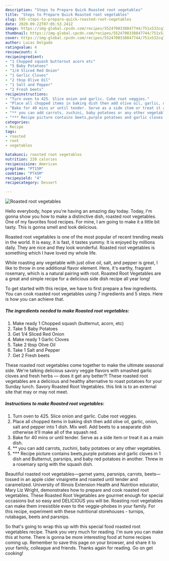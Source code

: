 ```yaml
---
description: "Steps to Prepare Quick Roasted root vegetables"
title: "Steps to Prepare Quick Roasted root vegetables"
slug: 595-steps-to-prepare-quick-roasted-root-vegetables
date: 2020-09-22T07:05:53.241Z
image: https://img-global.cpcdn.com/recipes/5524700338847744/751x532cq70/roasted-root-vegetables-recipe-main-photo.jpg
thumbnail: https://img-global.cpcdn.com/recipes/5524700338847744/751x532cq70/roasted-root-vegetables-recipe-main-photo.jpg
cover: https://img-global.cpcdn.com/recipes/5524700338847744/751x532cq70/roasted-root-vegetables-recipe-main-photo.jpg
author: Lucas Delgado
ratingvalue: 4
reviewcount: 4
recipeingredient:
- "1 Chopped squash butternut acorn etc"
- "5 Baby Potatoes"
- "1/4 Sliced Red Onion"
- "1 Garlic Cloves"
- "2 tbsp Olive Oil"
- "1 Salt and Pepper"
- "2 Fresh beets"
recipeinstructions:
- "Turn oven to 425. Slice onion and garlic. Cube root veggies."
- "Place all chopped items in baking dish then add olive oil, garlic, onion, salt and pepper into 1 dish. Mix well. Add beets to a seaparate dish otherwise it&#39;ll make all of the squash red."
- "Bake for 40 mins or until tender. Serve as a side item or treat it as a main dish."
- "** you can add carrots, zuchini, baby potatoes or any other vegetables."
- "*** Recipe picture contains beets,purple potatoes and garlic cloves in 1 dish and Butternut, parsnips, and baby red potatoes in another. Threw in a rosemary sprig with the squash dish."
categories:
- Recipe
tags:
- roasted
- root
- vegetables

katakunci: roasted root vegetables 
nutrition: 220 calories
recipecuisine: American
preptime: "PT15M"
cooktime: "PT45M"
recipeyield: "4"
recipecategory: Dessert

---
```



![Roasted root vegetables](https://img-global.cpcdn.com/recipes/5524700338847744/751x532cq70/roasted-root-vegetables-recipe-main-photo.jpg)

Hello everybody, hope you're having an amazing day today. Today, I'm gonna show you how to make a distinctive dish, roasted root vegetables. One of my favorites food recipes. For mine, I am going to make it a little bit tasty. This is gonna smell and look delicious.

Roasted root vegetables is one of the most popular of recent trending meals in the world. It is easy, it is fast, it tastes yummy. It is enjoyed by millions daily. They are nice and they look wonderful. Roasted root vegetables is something which I have loved my whole life.

While roasting any vegetable with just olive oil, salt, and pepper is great, I like to throw in one additional flavor element. Here, it&#39;s earthy, fragrant rosemary, which is a natural pairing with root. Roasted Root Vegetables are a great and simple recipe for a delicious side dish recipe all year long!


To get started with this recipe, we have to first prepare a few ingredients. You can cook roasted root vegetables using 7 ingredients and 5 steps. Here is how you can achieve that.

<!--inarticleads1-->

##### The ingredients needed to make Roasted root vegetables:

1. Make ready 1 Chopped squash (butternut, acorn, etc)
1. Take 5 Baby Potatoes
1. Get 1/4 Sliced Red Onion
1. Make ready 1 Garlic Cloves
1. Take 2 tbsp Olive Oil
1. Take 1 Salt and Pepper
1. Get 2 Fresh beets


These roasted root vegetables come together to make the ultimate seasonal side. We&#39;re talking delicious savory veggie flavors with smashed garlic cloves and fresh herbs — does it get any better?! These roasted root vegetables are a delicious and healthy alternative to roast potatoes for your Sunday lunch. Savory Roasted Root Vegetables. this link is to an external site that may or may not meet. 

<!--inarticleads2-->

##### Instructions to make Roasted root vegetables:

1. Turn oven to 425. Slice onion and garlic. Cube root veggies.
1. Place all chopped items in baking dish then add olive oil, garlic, onion, salt and pepper into 1 dish. Mix well. Add beets to a seaparate dish otherwise it&#39;ll make all of the squash red.
1. Bake for 40 mins or until tender. Serve as a side item or treat it as a main dish.
1. ** you can add carrots, zuchini, baby potatoes or any other vegetables.
1. *** Recipe picture contains beets,purple potatoes and garlic cloves in 1 dish and Butternut, parsnips, and baby red potatoes in another. Threw in a rosemary sprig with the squash dish.


Beautiful roasted root vegetables—garnet yams, parsnips, carrots, beets—tossed in an apple cider vinaigrette and roasted until tender and caramelized. University of Illinois Extension Health and Nutrition educator, Mary Liz Wright, demonstrates how to prepare and cook roasted root vegetables. These Roasted Root Vegetables are gourmet enough for special occasions but so easy and DELICIOUS you will be. Roasting root vegetables can make them irresistible even to the veggie-phobes in your family. For this recipe, experiment with these nutritional storehouses - turnips, rutabagas, beets and parsnips. 

So that's going to wrap this up with this special food roasted root vegetables recipe. Thank you very much for reading. I'm sure you can make this at home. There is gonna be more interesting food at home recipes coming up. Remember to save this page on your browser, and share it to your family, colleague and friends. Thanks again for reading. Go on get cooking!
